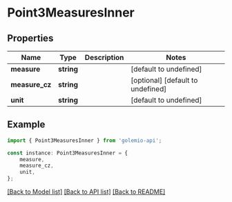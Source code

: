 # Point3MeasuresInner


## Properties

Name | Type | Description | Notes
------------ | ------------- | ------------- | -------------
**measure** | **string** |  | [default to undefined]
**measure_cz** | **string** |  | [optional] [default to undefined]
**unit** | **string** |  | [default to undefined]

## Example

```typescript
import { Point3MeasuresInner } from 'golemio-api';

const instance: Point3MeasuresInner = {
    measure,
    measure_cz,
    unit,
};
```

[[Back to Model list]](../README.md#documentation-for-models) [[Back to API list]](../README.md#documentation-for-api-endpoints) [[Back to README]](../README.md)
